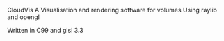 CloudVis
A Visualisation and rendering software for volumes
Using raylib and opengl

Written in C99 and glsl 3.3
